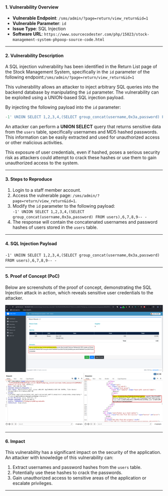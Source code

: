 #### 1. **Vulnerability Overview**

- **Vulnerable Endpoint**: `/sms/admin/?page=return/view_return&id=1`
- **Vulnerable Parameter**: `id`
- **Issue Type**: SQL Injection
- **Software URL**: `https://www.sourcecodester.com/php/15023/stock-management-system-phpoop-source-code.html`

---

#### 2. **Vulnerability Description**

A SQL injection vulnerability has been identified in the Return List page of the Stock Management System, specifically in the `id` parameter of the following endpoint:`/sms/admin/?page=return/view_return&id=1`

This vulnerability allows an attacker to inject arbitrary SQL queries into the backend database by manipulating the `id` parameter. The vulnerability can be exploited using a UNION-based SQL injection payload.

By injecting the following payload into the `id` parameter:

``` SQL
-1' UNION SELECT 1,2,3,4,(SELECT group_concat(username,0x3a,password) FROM users),6,7,8,9-- -
```

An attacker can perform a **UNION SELECT** query that returns sensitive data from the `users` table, specifically usernames and MD5 hashed passwords. This information can be easily extracted and used for unauthorized access or other malicious activities.

This exposure of user credentials, even if hashed, poses a serious security risk as attackers could attempt to crack these hashes or use them to gain unauthorized access to the system.

---

#### 3. **Steps to Reproduce**

1. Login to a staff member account.
2. Access the vulnerable page: `/sms/admin/?page=return/view_return&id=1`.
3. Modify the `id` parameter to the following payload:  
    `-1' UNION SELECT 1,2,3,4,(SELECT group_concat(username,0x3a,password) FROM users),6,7,8,9-- -`
4. The response will contain the concatenated usernames and password hashes of users stored in the `users` table.

---

#### 4. **SQL Injection Payload**

`-1' UNION SELECT 1,2,3,4,(SELECT group_concat(username,0x3a,password) FROM users),6,7,8,9-- -`

---

#### 5. **Proof of Concept (PoC)**

Below are screenshots of the proof of concept, demonstrating the SQL Injection attack in action, which reveals sensitive user credentials to the attacker.

![1](https://github.com/th3w0lf-1337/Vulnerabilities/blob/main/SMS-PHP/SQLi/Return-List/Return-List-1.png)
![2](https://github.com/th3w0lf-1337/Vulnerabilities/blob/main/SMS-PHP/SQLi/Return-List/Return-List-2.png)

---

#### 6. **Impact**

This vulnerability has a significant impact on the security of the application. An attacker with knowledge of this vulnerability can:

1. Extract usernames and password hashes from the `users` table.
2. Potentially use these hashes to crack the passwords.
3. Gain unauthorized access to sensitive areas of the application or escalate privileges.

---
